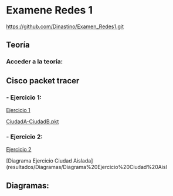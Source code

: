 # Examene Redes 1

https://github.com/Dinastino/Examen_Redes1.git


## Teoría 

### Acceder a la teoría:


## Cisco packet tracer


### - Ejercicio 1:

[Ejercicio 1](resultados/CiscoPacketTracer/Ejercicio%201.md)

[CiudadA-CiudadB.pkt](resultados/CiscoPacketTracer/CiudadA-CiudadB.pkt)




### - Ejercicio 2:

[Ejercicio 2](resultados/CiscoPacketTracer/Ejercicio%202.md)

[Diagrama Ejercicio Ciudad Aislada](resultados/Diagramas/Diagrama%20Ejercicio%20Ciudad%20Aisl




## Diagramas:
